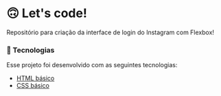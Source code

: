 # 🙃 Let's code! 

Repositório para criação da interface de login do Instagram com Flexbox!



### 🚀 Tecnologias

Esse projeto foi desenvolvido com as seguintes tecnologias:

* [HTML básico](https://www.w3schools.com/html/)
* [CSS básico](https://developer.mozilla.org/pt-BR/docs/Web/CSS)

## 
